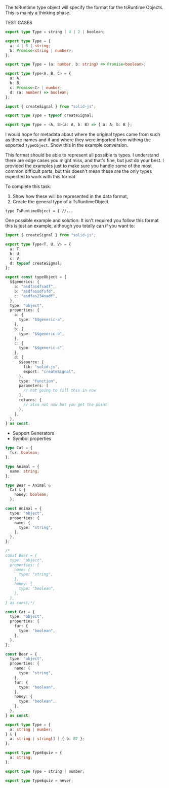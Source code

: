 The tsRuntime type object will specify the format for the tsRuntime Objects. This is mainly a thinking phase.

TEST CASES

```typescript
export type Type = string | 4 | 2 | boolean;
```

```ts
export type Type = {
  a: 4 | 5 | string;
  b: Promise<string | number>;
};
```

```ts
export type Type = (a: number, b: string) => Promise<boolean>;
```

```ts
export type Type<A, B, C> = {
  a: A;
  b: B;
  c: Promise<C> | number;
  d: (a: number) => boolean;
};
```

```ts
import { createSignal } from "solid-js";

export type Type = typeof createSignal;
```

```ts
export type Type = <A, B>(a: A, b: B) => { a: A; b: B };
```

I would hope for metadata about where the original types came from such as there names and if and where they were imported from withing the exported `TypeObject`. Show this in the example conversion.

This format should be able to represent all possible ts types. I understand there are edge cases you might miss, and that's fine, but just do your best. I provided the examples just to make sure you handle some of the most common difficult parts, but this doesn't mean these are the only types expected to work with this format

To complete this task:

1. Show how these will be represented in the data format,
2. Create the general type of a TsRuntimeObject:

```
type TsRuntimeObject = { //...
```

One possible example and solution: It isn't required you follow this format this is just an example, although you totally can if you want to:

```ts
import { createSignal } from "solid-js";

export type Type<T, U, V> = {
  a: T;
  b: U;
  c: V;
  d: typeof createSignal;
};

export const typeObject = {
  $$generics: {
    a: "asdfasdfsadf",
    b: "asdfassdfsfd",
    c: "asdfas234sadf",
  },
  type: "object",
  properties: {
    a: {
      type: "$$generic-a",
    },
    b: {
      type: "$$generic-b",
    },
    c: {
      type: "$$generic-c",
    },
    d: {
      $$source: {
        lib: "solid-js",
        export: "createSignal",
      },
      type: "function",
      parameters: [
        // not going to fill this in now
      ],
      returns: {
        // also not now but you get the point
      },
    },
  },
} as const;
```

- Support Generators
- Symbol properties

```ts
type Cat = {
  fur: boolean;
};

type Animal = {
  name: string;
};

type Bear = Animal &
  Cat & {
    honey: boolean;
  };

const Animal = {
  type: "object",
  properties: {
    name: {
      type: "string",
    },
  },
};

/*
const Bear = {
  type: "object",
  properties: {
    name: {
      type: "string",
    },
    honey: {
      type: "boolean",
    },
  },
} as const;*/

const Cat = {
  type: "object",
  properties: {
    fur: {
      type: "boolean",
    },
  },
};

const Bear = {
  type: "object",
  properties: {
    name: {
      type: "string",
    },
    fur: {
      type: "boolean",
    },
    honey: {
      type: "boolean",
    },
  },
} as const;
```

```ts
export type Type = {
  a: string | number;
} & {
  a: string | string[] | { b: 87 };
};

export type TypeEquiv = {
  a: string;
};

export type Type = string | number;

export type TypeEquiv = never;
```
